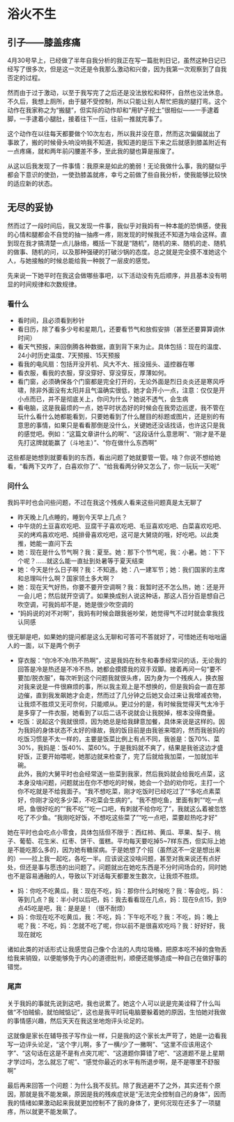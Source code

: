 # 浴火不生

## 引子——膝盖疼痛

4月30号早上，已经做了半年自我分析的我正在写一篇批判日记，虽然这种日记已经写了很多次，但是这一次还是令我那么激动和兴奋，因为我第一次观察到了自我否定的过程。

然而由于过于激动，以至于我写完了之后还是没法放松和释怀，自然也没法休息。不久后，我想上厕所，由于腿不受控制，所以只能让别人帮忙把我的腿打弯。这个动作在我家称之为“搬腿”，但实际的动作却和“用铲子挖土”很相似——一手逮着脚，一手逮着小腿肚，接着往下一压，往前一推就完事了。

这个动作在以往每天都要做个10次左右，所以我并没在意，然而这次偏偏就出了事故了，搬的时候骨头响没响我不知道，我知道的是压下来之后就感到膝盖附近有一点疼痛，就和两年前闪腰差不多，至此我的腿也算是报废了。

从这以后我发现了一件事情：我原来是如此的脆弱！无论我做什么事，我的腿似乎都会下意识的使劲，一使劲膝盖就疼，幸亏之前做了些自我分析，使我能够比较快的适应新的状态。

## 无尽的妥协

然而过了一段时间后，我又发现一件事，我似乎对我妈有一种本能的恐惧感，使我的心情和腿都会不自觉的抽一抽疼一疼，刚发现的时候我还不知道为啥会这样。直到现在我才搞清楚一点儿脉络，概括一下就是“随机”，随机的来、随机的走、随机的做事、随机的问，以及那种强硬的打破沙锅的态度。总之就是完全摸不准她这个人，与她接触的时候总能给我一种脱了一层皮的感觉。

先来说一下她平时在我这会做哪些事吧，以下活动没有先后顺序，并且基本没有明显的时间规律和次数规律。

### 看什么

- 看时间，且必须看到秒针
- 看日历，除了看多少号和星期几，还要看节气和放假安排（甚至还要算算调休时间）
- 看天气预报，来回倒腾各种数据，直到背下来为止。具体包括：现在的温度、24小时历史温度、7天预报、15天预报
- 看我的电风扇：包括开没开机、风大不大、摇没摇头、遥控器在哪
- 看衣服，看我的衣服，穿没穿好、穿没穿反，厚薄如何。
- 看门窗，必须确保各个门窗都是完全打开的，无论外面是烈日炎炎还是寒风呼啸，除非外面没有太阳并且气温确实很低，她才会开小一点，注意：仅仅是开小点而已，并不是彻底关上，你问为什么？她说不透气，会生病
- 看电脑，这是我最烦的一点，她平时状态好的时候会在我旁边巡逻，我不管在玩什么看什么她都能看到，只要她看到了什么醒目的标题或图片，还是别的有意思的事情，如果只是看看那倒是没什么，关键她还没话找话，也许这只是我的感觉吧。例如：“这篇文章讲什么的啊”、“这段话什么意思啊”、“刚才是不是先打这牌就能赢了（斗地主）”、“你在做什么东西啊”

这些都是她想到就要看到的东西，看出问题了她就要管一管。啥？你说不想给她看，“看两下又咋了，白喜欢你了”、“给我看两分钟又怎么了，你一玩玩一天呢”

### 问什么

我妈平时也会问些问题，不过在我这个残疾人看来这些问题真是太无聊了

- 昨天晚上几点睡的，睡到今天早上几点？
- 中午烧的土豆喜欢吃吧、豆腐干子喜欢吃吧、毛豆喜欢吃吧、白菜喜欢吃吧、买的烤鸡喜欢吃吧、炖排骨喜欢吃吧，这可是大舅烧的哦，好吃吧。以此类推，她能一直问下去
- 她：现在是什么节气啊？我：夏至。她：那下个节气呢，我：小暑。她：下下个呢？……就这么能一直扯到处暑等于夏天结束
- 她：今天是什么日子啊？我：不知道。她：八一建军节；她：我们国家的主席和总理叫什么啊？国家领土多大啊？
- 她：现在天气好热，你要不要开空调啊？我：我暂时还不怎么热，她：还是开一会儿吧；然后就开空调了。如果换成别人说这种话，那这人百分百是想自己吹空调，可我妈却不是，她是很少吹空调的
- “妈妈说的对不对啊”，我妈有时候会跟我爸吵架，她觉得气不过时就会拿我找认同感

很无聊是吧，如果她的提问都是这么无聊和可答可不答就好了，可惜她还有咄咄逼人的一面，以下是两个例子

- 穿衣服：“你冷不冷/热不热啊”，这是我妈在秋冬和春季经常问的话，无论我的回答是冷是热还是不冷不热，她都会摸摸我的双手双脚。接着再问一句“要不要加/脱衣服”，每次听到这个问题我就很头疼，因为身为一个残疾人，换衣服对我来说是一件很麻烦的事，所以我主观上是不想换的，但是我妈会一直在那边催，直到我发飙她才会走，然而过了几分钟之后她又会过来让我增减衣物，让我烦不胜烦又无可奈何，只能顺从。更过分的是，有时候我觉得天气太冷于是多穿了一件衣服，她看到了以后二话不说就会让我脱掉，根本没得商量。
- 吃饭：说起这个我就很烦，因为她总是给我肆意加餐，具体来说是这样的。因为我妈的身体状态不太好的缘故，我的饭目前是由我爸来喂的，然而我爸妈的吃饭习惯是不太一样的，主要是饭菜比例上有点不同，我爸是：饭70%、菜30%，我妈是：饭40%、菜60%。于是我妈就不爽了，结果是我爸这边才盛好饭，正要开始喂呢，她那边就来检查了，完了后就给我加菜，一加就加半碗。  
  此外，我的大舅平时也会经常送一些菜到我家，然后我妈就会给我吃点菜，这本身没啥问题，问题就出在你不想吃的时候，她会一个劲的劝你吃，主打一个你不吃就是不给我面子。“我不想吃菜，刚才吃饭时已经吃过了”“多吃点素菜好，你刚才没吃多少菜，不吃菜会生病的”。“我不想吃鱼，里面有刺”“吃一点吧，鱼很好吃的”“我不吃”“吃一口吧，有刺就不给你吃了”，我就这么着被忽悠吃了不少鱼。“我刚吃好饭，不想吃这些菜了”“吃一点吧，菜要趁热吃才好”

她在平时也会吃点小零食，具体包括但不限于：西红柿、黄瓜、苹果、梨子、桃子、葡萄、花生米、红枣、饼干、蛋糕。平均每天要吃掉5~7样东西，但实际上她是不能吃那么多的，因为她有糖尿病。于是她想了个招（虽然这不一定是想出来的）——拉上我一起吃，各吃一半。应该说这没啥问题，甚至对我来说还有点好处，但还是事与愿违的出问题了。问题就出在她吃东西是不分时间场合的，同时她也不是容易通融的人，导致以下对话每天都要发生数次，让我烦不胜烦。

- 妈：你吃不吃黄瓜，我：现在不吃，妈：那你什么时候吃？我：等会吃，妈：等到几点？我：半小时以后吧，妈：我去看看现在几点，妈：现在9点15，到9点45吃是吧，我：是是是！（很不耐烦）
- 妈：你现在吃不吃黄瓜，我：不吃，妈：下午吃不吃？我：不吃，妈：晚上呢？我：不吃，妈：怎就不吃了呢，你以前不是很喜欢吃吗？我：好好好，我现在就吃

诸如此类的对话形式让我感觉自己像个合法的人肉垃圾桶，把原本吃不掉的食物丢给我来销毁，以便能够免于内心的道德批判，顺便还能够造成一种自己在做好事的错觉。

### 尾声

关于我妈的事就先说到这吧，我也说累了。她这个人可以说是完美诠释了什么叫做“不怕贼偷，就怕贼惦记”，这也是我平时玩电脑要躲着她的原因，生怕她对我做的事情感兴趣，然后天天在我这坐地炮评头论足的。

这就像是家长在辅导孩子写作业一样，只是我的这个家长太严苛了，她是一边看我写一边评头论足，“这个字儿啊，多了一横/少了一撇啊”、“这里不应该用这个字”、“这句话在这是不是有点突兀呢”、“这道题你算错了吧”、“这道题不是上星期才学过吗，怎么就忘了呢”、“感觉你最近的水平有所退步啊，是不是哪里不舒服啊”

最后再来回答一个问题：为什么我不反抗。除了我逃避不了之外，其实还有个原因，那就是我不能发飙，原因是我的残疾症状是“无法完全控制自己的身体”，因而我的情绪如果激动起来我就更加控制不了我的身体了，更何况现在还多了一项腿疼，所以就更不能发飙了。
